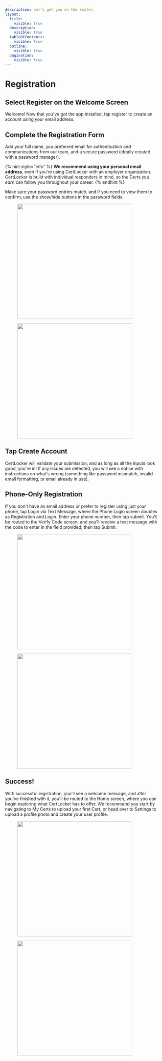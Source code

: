 ```yaml
---
description: Let's get you on the roster.
layout:
  title:
    visible: true
  description:
    visible: true
  tableOfContents:
    visible: true
  outline:
    visible: true
  pagination:
    visible: true
---
```


# Registration

## Select Register on the Welcome Screen

Welcome! Now that you've got the app installed, tap register to create an account using your email address.

## Complete the Registration Form

Add your full name, you preferred email for authentication and communications from our team, and a secure password (ideally created with a password manager).

{% hint style="info" %}
**We recommend using your personal email address**, even if you're using CertLocker with an employer organization. CertLocker is build with individual responders in mind, so the Certs _you earn_ can follow you throughout your career.
{% endhint %}

Make sure your password entries match, and if you need to view them to confirm, use the show/hide buttons in the password fields.

<div><figure><img src="../.gitbook/assets/1.0.0-register-blank.PNG" alt="" width="375"><figcaption></figcaption></figure> <figure><img src="../.gitbook/assets/1.0.0-register-complete.PNG" alt="" width="375"><figcaption></figcaption></figure></div>

## Tap Create Account

CertLocker will validate your submission, and as long as all the inputs look good, you're in! If any issues are detected, you will see a notice with instructions on what's wrong (something like password mismatch, invalid email formatting, or email already in use).

## Phone-Only Registration

If you don't have an email address or prefer to register using just your phone, tap Login via Text Message, where the Phone Login screen doubles as Registration and Login. Enter your phone number, then tap submit. You'll be routed to the Verify Code screen, and you'll receive a text message with the code to enter in the field provided, then tap Submit.

<div><figure><img src="../.gitbook/assets/1.0.0-register-phone-complete.PNG" alt="" width="375"><figcaption></figcaption></figure> <figure><img src="../.gitbook/assets/1.0.0-register-phone-verify.PNG" alt="" width="375"><figcaption></figcaption></figure></div>

## Success!

With successful registration, you'll see a welcome message, and after you've finished with it, you'll be routed to the Home screen, where you can begin exploring what CertLocker has to offer. We recommend you start by navigating to My Certs to upload your first Cert, or head over to Settings to upload a profile photo and create your user profile.

<div><figure><img src="../.gitbook/assets/1.0.0-welcome-announcement.PNG" alt="" width="375"><figcaption></figcaption></figure> <figure><img src="../.gitbook/assets/1.0.0-home-new.PNG" alt="" width="375"><figcaption></figcaption></figure></div>
